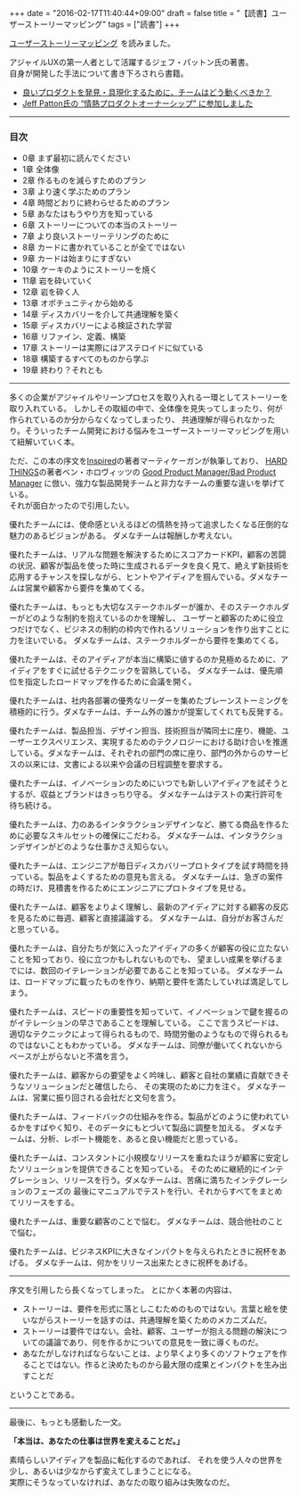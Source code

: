 +++
date = "2016-02-17T11:40:44+09:00"
draft = false
title = "【読書】ユーザーストーリーマッピング"
tags = ["読書"]
+++

<a rel="nofollow" href="http://www.amazon.co.jp/gp/product/4873117321/ref=as_li_qf_sp_asin_tl?ie=UTF8&camp=247&creative=1211&creativeASIN=4873117321&linkCode=as2&tag=kotazi-22">ユーザーストーリーマッピング</a><img src="http://ir-jp.amazon-adsystem.com/e/ir?t=kotazi-22&l=as2&o=9&a=4873117321" width="1" height="1" border="0" alt="" style="border:none !important; margin:0px !important;" />
を読みました。

アジャイルUXの第一人者として活躍するジェフ・パットン氏の著書。  
自身が開発した手法について書き下ろされら書籍。

- [良いプロダクトを発見・具現化するために、チームはどう動くべきか？](http://codezine.jp/article/detail/6404)
- [Jeff Patton氏の “情熱プロダクトオーナーシップ” に参加しました](http://daipresents.com/2011/jeff-patton%E6%B0%8F%E3%81%AE-%E6%83%85%E7%86%B1%E3%83%97%E3%83%AD%E3%83%80%E3%82%AF%E3%83%88%E3%82%AA%E3%83%BC%E3%83%8A%E3%83%BC%E3%82%B7%E3%83%83%E3%83%97-%E3%81%AB%E5%8F%82%E5%8A%A0%E3%81%97/)

<hr>

### 目次

- 0章 まず最初に読んでください
- 1章 全体像
- 2章 作るものを減らすためのプラン
- 3章 より速く学ぶためのプラン
- 4章 時間どおりに終わらせるためのプラン
- 5章 あなたはもうやり方を知っている
- 6章 ストーリーについての本当のストーリー
- 7章 より良いストーリーテリングのために
- 8章 カードに書かれていることが全てではない
- 9章 カードは始まりにすぎない
- 10章 ケーキのようにストーリーを焼く
- 11章 岩を砕いていく
- 12章 岩を砕く人
- 13章 オポチュニティから始める
- 14章 ディスカバリーを介して共通理解を築く
- 15章 ディスカバリーによる検証された学習
- 16章 リファイン、定義、構築
- 17章 ストーリーは実際にはアステロイドに似ている
- 18章 構築するすべてのものから学ぶ
- 19章 終わり？それとも

<hr>

多くの企業がアジャイルやリーンプロセスを取り入れる一環としてストーリーを取り入れている。
しかしその取組の中で、全体像を見失ってしまったり、何が作られているのか分からなくなってしまったり、
共通理解が得られなかったり。そういったチーム開発における悩みをユーザーストーリーマッピングを用いて紐解いていく本。

ただ、この本の序文を[Inspired](http://www.amazon.co.jp/Inspired-%E9%A1%A7%E5%AE%A2%E3%81%AE%E5%BF%83%E3%82%92%E6%8D%89%E3%81%88%E3%82%8B%E8%A3%BD%E5%93%81%E3%81%AE%E5%89%B5%E3%82%8A%E6%96%B9-%E3%83%9E%E3%83%BC%E3%83%86%E3%82%A3-%E3%82%B1%E3%82%A4%E3%82%AC%E3%83%B3-ebook/dp/B00TCM8TB4)の著者マーティケーガンが執筆しており、
[HARD THINGS](http://www.amazon.co.jp/HARD-THINGS-%E7%AD%94%E3%81%88%E3%81%8C%E3%81%AA%E3%81%84%E9%9B%A3%E5%95%8F%E3%81%A8%E5%9B%B0%E9%9B%A3%E3%81%AB%E3%81%8D%E3%81%BF%E3%81%AF%E3%81%A9%E3%81%86%E7%AB%8B%E3%81%A1%E5%90%91%E3%81%8B%E3%81%86%E3%81%8B-%E3%83%99%E3%83%B3-%E3%83%9B%E3%83%AD%E3%82%A6%E3%82%A3%E3%83%83%E3%83%84-ebook/dp/B00W535LOU)の著者ベン・ホロヴィッツの
[Good Product Manager/Bad Product Manager](https://a16z.files.wordpress.com/2014/08/good-product-manager.pdf)
に倣い、強力な製品開発チームと非力なチームの重要な違いを挙げている。  
それが面白かったので引用したい。

優れたチームには、使命感といえるほどの情熱を持って追求したくなる圧倒的な魅力のあるビジョンがある。
ダメなチームは報酬しか考えない。

優れたチームは、リアルな問題を解決するためにスコアカードKPI，顧客の苦闘の状況、顧客が製品を使った時に生成されるデータを良く見て、絶えず新技術を応用するチャンスを探しながら、ヒントやアイディアを掴んでいる。ダメなチームは営業や顧客から要件を集めてくる。

優れたチームは、もっとも大切なステークホルダーが誰か、そのステークホルダーがどのような制約を抱えているのかを理解し、
ユーザーと顧客のために役立つだけでなく、ビジネスの制約の枠内で作れるソリューションを作り出すことに力を注いでいる。
ダメなチームは、ステークホルダーから要件を集めてくる。

優れたチームは、そのアイディアが本当に構築に値するのか見極めるために、アイディアをすぐに試せるテクニックを習熟している。
ダメなチームは、優先順位を指定したロードマップを作るために会議を開く。

優れたチームは、社内各部署の優秀なリーダーを集めたブレーンストーミングを積極的に行う。ダメなチームは、チーム外の誰かが提案してくれても反発する。

優れたチームは、製品担当、デザイン担当、技術担当が隣同士に座り、機能、ユーザーエクスペリエンス、実現するためのテクノロジーにおける助け合いを推進している。ダメなチームは、それぞれの部門の席に座り、部門の外からのサービスの以来には、文書による以来や会議の日程調整を要求する。

優れたチームは、イノベーションのためにいつでも新しいアイディアを試そうとするが、収益とブランドはきっちり守る。
ダメなチームはテストの実行許可を待ち続ける。

優れたチームは、力のあるインタラクションデザインなど、勝てる商品を作るために必要なスキルセットの確保にこだわる。
ダメなチームは、インタラクションデザインがどのような仕事かさえ知らない。

優れたチームは、エンジニアが毎日ディスカバリープロトタイプを試す時間を持っている。製品をよくするための意見も言える。
ダメなチームは、急ぎの案件の時だけ、見積書を作るためにエンジニアにプロトタイプを見せる。

優れたチームは、顧客をよりよく理解し、最新のアイディアに対する顧客の反応を見るために毎週、顧客と直接議論する。
ダメなチームは、自分がお客さんだと思っている。

優れたチームは、自分たちが気に入ったアイディアの多くが顧客の役に立たないことを知っており、役に立つかもしれないものでも、
望ましい成果を挙げるまでには、数回のイテレーションが必要であることを知っている。
ダメなチームは、ロードマップに載ったものを作り、納期と要件を満たしていれば満足してしまう。

優れたチームは、スピードの重要性を知っていて、イノベーションで鍵を握るのがイテレーションの早さであることを理解している。
ここで言うスピードは、適切なテクニックによって得られるもので、時間労働のようなもので得られるものではないこともわかっている。
ダメなチームは、同僚が働いてくれないからペースが上がらないと不満を言う。

優れたチームは、顧客からの要望をよく吟味し、顧客と自社の業績に貢献できそうなソリューションだと確信したら、
その実現のために力を注ぐ。
ダメなチームは、営業に振り回される会社だと文句を言う。

優れたチームは、フィードバックの仕組みを作る。製品がどのように使われているかをすばやく知り、そのデータにもとづいて製品に調整を加える。
ダメなチームは、分析、レポート機能を、あると良い機能だと思っている。

優れたチームは、コンスタントに小規模なリリースを重ねたほうが顧客に安定したソリューションを提供できることを知っている。
そのために継続的にインテグレーション、リリースを行う。ダメなチームは、苦痛に満ちたインテグレーションのフェーズの
最後にマニュアルでテストを行い、それからすべてをまとめてリリースをする。

優れたチームは、重要な顧客のことで悩む。
ダメなチームは、競合他社のことで悩む。

優れたチームは、ビジネスKPIに大きなインパクトを与えられたときに祝杯をあげる。
ダメなチームは、何かをリリース出来たときに祝杯をあげる。

<hr>

序文を引用したら長くなってしまった。
とにかく本著の内容は、

- ストーリーは、要件を形式に落としこむためのものではない。言葉と絵を使いながらストーリーを話すのは、共通理解を築くためのメカニズムだ。
- ストーリーは要件ではない。会社、顧客、ユーザーが抱える問題の解決についての議論であり、何を作るかについての意見を一致に導くものだ。
- あなたがしなければならないことは、より早くより多くのソフトウェアを作ることではない。作ると決めたものから最大限の成果とインパクトを生み出すことだ

ということである。

<hr>

最後に、もっとも感動した一文。

**「本当は、あなたの仕事は世界を変えることだ。」**

素晴らしいアイディアを製品に転化するのであれば、
それを使う人々の世界を少し、あるいは少なからず変えてしまうことになる。  
実際にそうなっていなければ、あなたの取り組みは失敗なのだ。
